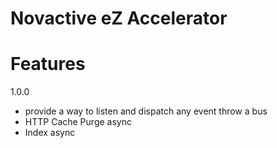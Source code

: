 # Novactive eZ Accelerator

# Features


1.0.0

- provide a way to listen and dispatch any event throw a bus
- HTTP Cache Purge async
- Index async
